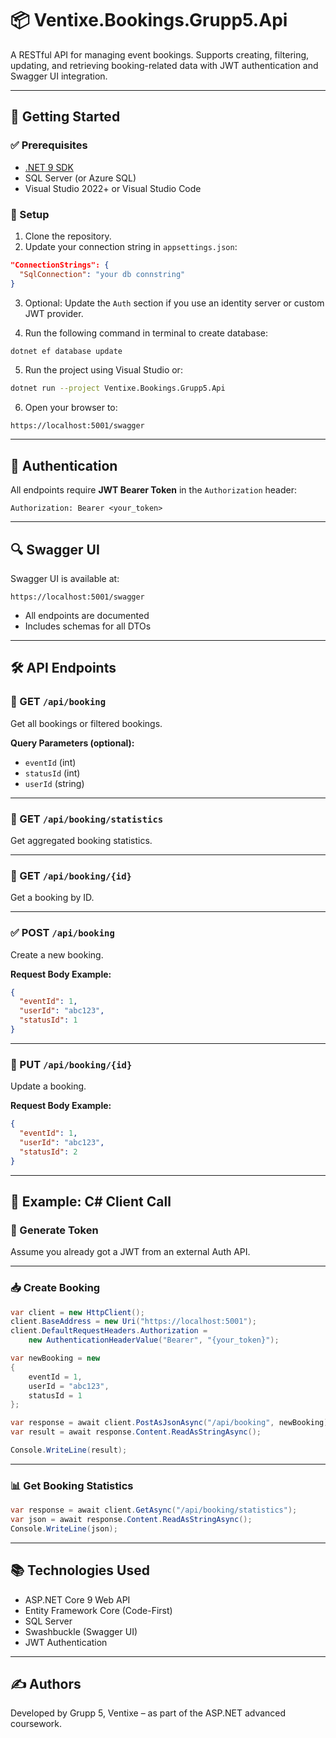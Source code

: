 ﻿# 📦 Ventixe.Bookings.Grupp5.Api

A RESTful API for managing event bookings. Supports creating, filtering, updating, and retrieving booking-related data with JWT authentication and Swagger UI integration.

---

## 🚀 Getting Started

### ✅ Prerequisites

- [.NET 9 SDK](https://dotnet.microsoft.com/)
- SQL Server (or Azure SQL)
- Visual Studio 2022+ or Visual Studio Code

### 🔧 Setup

1. Clone the repository.
2. Update your connection string in `appsettings.json`:
```json
"ConnectionStrings": {
  "SqlConnection": "your db connstring"
}
```
3. Optional: Update the `Auth` section if you use an identity server or custom JWT provider.

4. Run the following command in terminal to create database:
```bash
dotnet ef database update
```

5. Run the project using Visual Studio or:
```bash
dotnet run --project Ventixe.Bookings.Grupp5.Api
```

6. Open your browser to:  
```
https://localhost:5001/swagger
```

---

## 🔐 Authentication

All endpoints require **JWT Bearer Token** in the `Authorization` header:

```
Authorization: Bearer <your_token>
```

---

## 🔍 Swagger UI

Swagger UI is available at:

```
https://localhost:5001/swagger
```

- All endpoints are documented
- Includes schemas for all DTOs

---

## 🛠️ API Endpoints

### 📄 GET `/api/booking`

Get all bookings or filtered bookings.

**Query Parameters (optional):**

- `eventId` (int)
- `statusId` (int)
- `userId` (string)

---

### 📄 GET `/api/booking/statistics`

Get aggregated booking statistics.

---

### 📄 GET `/api/booking/{id}`

Get a booking by ID.

---

### ✅ POST `/api/booking`

Create a new booking.

**Request Body Example:**

```json
{
  "eventId": 1,
  "userId": "abc123",
  "statusId": 1
}
```

---

### 🔁 PUT `/api/booking/{id}`

Update a booking.

**Request Body Example:**

```json
{
  "eventId": 1,
  "userId": "abc123",
  "statusId": 2
}
```

---

## 🧪 Example: C# Client Call

### 🔑 Generate Token

Assume you already got a JWT from an external Auth API.

---

### 📥 Create Booking

```csharp
var client = new HttpClient();
client.BaseAddress = new Uri("https://localhost:5001");
client.DefaultRequestHeaders.Authorization = 
    new AuthenticationHeaderValue("Bearer", "{your_token}");

var newBooking = new
{
    eventId = 1,
    userId = "abc123",
    statusId = 1
};

var response = await client.PostAsJsonAsync("/api/booking", newBooking);
var result = await response.Content.ReadAsStringAsync();

Console.WriteLine(result);
```

---

### 📊 Get Booking Statistics

```csharp
var response = await client.GetAsync("/api/booking/statistics");
var json = await response.Content.ReadAsStringAsync();
Console.WriteLine(json);
```

---

## 📚 Technologies Used

- ASP.NET Core 9 Web API
- Entity Framework Core (Code-First)
- SQL Server
- Swashbuckle (Swagger UI)
- JWT Authentication

---

## ✍️ Authors

Developed by Grupp 5, Ventixe – as part of the ASP.NET advanced coursework.